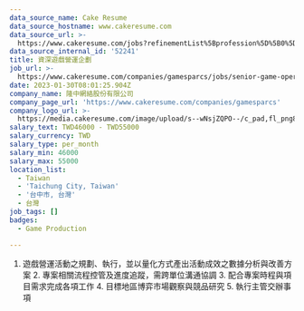 ```yaml
---
data_source_name: Cake Resume
data_source_hostname: www.cakeresume.com
data_source_url: >-
  https://www.cakeresume.com/jobs?refinementList%5Bprofession%5D%5B0%5D=game-production&range%5Bsalary_range%5D%5Bmin%5D=1000000
data_source_internal_id: '52241'
title: 資深遊戲營運企劃
job_url: >-
  https://www.cakeresume.com/companies/gamesparcs/jobs/senior-game-operation-planner
date: 2023-01-30T08:01:25.904Z
company_name: 隆中網絡股份有限公司
company_page_url: 'https://www.cakeresume.com/companies/gamesparcs'
company_logo_url: >-
  https://media.cakeresume.com/image/upload/s--wNsjZQPO--/c_pad,fl_png8,h_200,w_200/v1672363006/iqn45aarox9yomr9pxcj.png
salary_text: TWD46000 - TWD55000
salary_currency: TWD
salary_type: per_month
salary_min: 46000
salary_max: 55000
location_list:
  - Taiwan
  - 'Taichung City, Taiwan'
  - '台中市, 台灣'
  - 台灣
job_tags: []
badges:
  - Game Production

---
```


1. 遊戲營運活動之規劃、執行，並以量化方式產出活動成效之數據分析與改善方案 2. 專案相關流程控管及進度追蹤，需跨單位溝通協調 3. 配合專案時程與項目需求完成各項工作 4. 目標地區博弈市場觀察與競品研究 5. 執行主管交辦事項